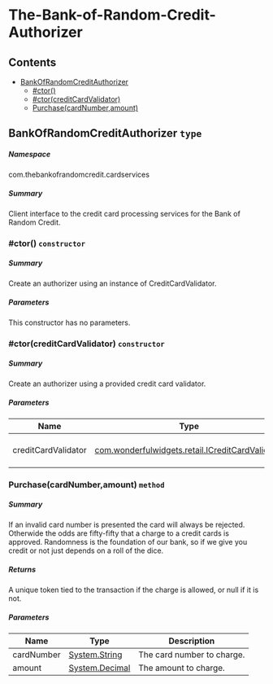 <a name='assembly'></a>
# The-Bank-of-Random-Credit-Authorizer

## Contents

- [BankOfRandomCreditAuthorizer](#T-com-thebankofrandomcredit-cardservices-BankOfRandomCreditAuthorizer 'com.thebankofrandomcredit.cardservices.BankOfRandomCreditAuthorizer')
  - [#ctor()](#M-com-thebankofrandomcredit-cardservices-BankOfRandomCreditAuthorizer-#ctor 'com.thebankofrandomcredit.cardservices.BankOfRandomCreditAuthorizer.#ctor')
  - [#ctor(creditCardValidator)](#M-com-thebankofrandomcredit-cardservices-BankOfRandomCreditAuthorizer-#ctor-com-wonderfulwidgets-retail-ICreditCardValidator- 'com.thebankofrandomcredit.cardservices.BankOfRandomCreditAuthorizer.#ctor(com.wonderfulwidgets.retail.ICreditCardValidator)')
  - [Purchase(cardNumber,amount)](#M-com-thebankofrandomcredit-cardservices-BankOfRandomCreditAuthorizer-Purchase-System-String,System-Decimal- 'com.thebankofrandomcredit.cardservices.BankOfRandomCreditAuthorizer.Purchase(System.String,System.Decimal)')

<a name='T-com-thebankofrandomcredit-cardservices-BankOfRandomCreditAuthorizer'></a>
## BankOfRandomCreditAuthorizer `type`

##### Namespace

com.thebankofrandomcredit.cardservices

##### Summary

Client interface to the credit card processing services for the Bank of Random Credit.

<a name='M-com-thebankofrandomcredit-cardservices-BankOfRandomCreditAuthorizer-#ctor'></a>
### #ctor() `constructor`

##### Summary

Create an authorizer using an instance of CreditCardValidator.

##### Parameters

This constructor has no parameters.

<a name='M-com-thebankofrandomcredit-cardservices-BankOfRandomCreditAuthorizer-#ctor-com-wonderfulwidgets-retail-ICreditCardValidator-'></a>
### #ctor(creditCardValidator) `constructor`

##### Summary

Create an authorizer using a provided credit card validator.

##### Parameters

| Name | Type | Description |
| ---- | ---- | ----------- |
| creditCardValidator | [com.wonderfulwidgets.retail.ICreditCardValidator](#T-com-wonderfulwidgets-retail-ICreditCardValidator 'com.wonderfulwidgets.retail.ICreditCardValidator') | The ICreditCardValidator instance to use. |

<a name='M-com-thebankofrandomcredit-cardservices-BankOfRandomCreditAuthorizer-Purchase-System-String,System-Decimal-'></a>
### Purchase(cardNumber,amount) `method`

##### Summary

If an invalid card number is presented the card will always be rejected.
Otherwide the odds are fifty-fifty that a charge to a credit cards is approved. Randomness
is the foundation of our bank, so if we give you credit or not just depends on a roll of the dice.

##### Returns

A unique token tied to the transaction if the charge is allowed, or null if it is not.

##### Parameters

| Name | Type | Description |
| ---- | ---- | ----------- |
| cardNumber | [System.String](http://msdn.microsoft.com/query/dev14.query?appId=Dev14IDEF1&l=EN-US&k=k:System.String 'System.String') | The card number to charge. |
| amount | [System.Decimal](http://msdn.microsoft.com/query/dev14.query?appId=Dev14IDEF1&l=EN-US&k=k:System.Decimal 'System.Decimal') | The amount to charge. |
